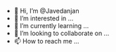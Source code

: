 - 👋 Hi, I’m @Javedanjan
- 👀 I’m interested in ...
- 🌱 I’m currently learning ...
- 💞️ I’m looking to collaborate on ...
- 📫 How to reach me ...

<!---
Javedanjan/Javedanjan is a ✨ special ✨ repository because its `README.md` (this file) appears on your GitHub profile.
You can click the Preview link to take a look at your changes.
--->
